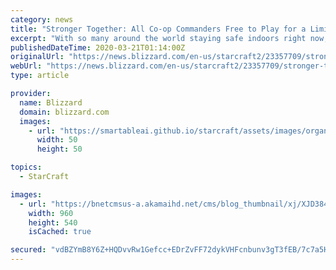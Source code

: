 ```yaml
---
category: news
title: "Stronger Together: All Co-op Commanders Free to Play for a Limited Time"
excerpt: "With so many around the world staying safe indoors right now, we wanted to make it a little easier for everyone to connect with each other through StarCraft II."
publishedDateTime: 2020-03-21T01:14:00Z
originalUrl: "https://news.blizzard.com/en-us/starcraft2/23357709/stronger-together-all-co-op-commanders-free-to-play-for-a-limited-time"
webUrl: "https://news.blizzard.com/en-us/starcraft2/23357709/stronger-together-all-co-op-commanders-free-to-play-for-a-limited-time"
type: article

provider:
  name: Blizzard
  domain: blizzard.com
  images:
    - url: "https://smartableai.github.io/starcraft/assets/images/organizations/blizzard.com-50x50.jpg"
      width: 50
      height: 50

topics:
  - StarCraft

images:
  - url: "https://bnetcmsus-a.akamaihd.net/cms/blog_thumbnail/xj/XJD384E0ODIU1584731009137.jpg"
    width: 960
    height: 540
    isCached: true

secured: "vdBZYmB8Y6Z+HQDvvRw1Gefcc+EDrZvFF72dykVHFcnbunv3gT3fEB/7c7a5HVUg2yMKr2n4AnwrhwZRjm0fdxl6/W5C+4U52oVN0kK+jWYpr4W+hJck3b1vmzosc49FHQHDnc/ePvIRjLyPSGsA2RUabA+JsPnFUd7nC1swpapoT1wTHCT/8gU0bbj98+m9tZDyL6aUVp9NDvExvyyO+3EYFCk+6+RYy4UW+9X/LhnuvdddMdlpgSsYOKmhQUag81XSu4OTqxM3GdONYoEk9IyuyTHMBjy/iD74uqvZrZ0UKB7Bhfa6pdJUrQHbaGX4he1mG5zwSwmB2X3FKDkM3FEwKwxmTQ+LIe08esPcOEQ=;oqBMawC+Jqi6TDxk1dXa/g=="
---
```


